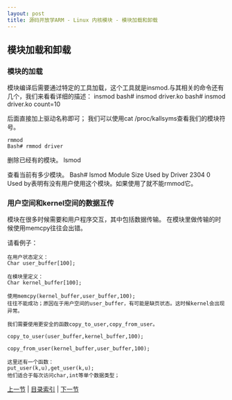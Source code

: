 ```yaml
---
layout: post
title: 源码开放学ARM - Linux 内核模块 - 模块加载和卸载
---
```


## 模块加载和卸载

### 模块的加载

模块编译后需要通过特定的工具加载，这个工具就是insmod.与其相关的命令还有几个，我们来看看详细的描述：
	insmod
	bash# insmod driver.ko
	bash# insmod driver.ko count=10

后面直接加上驱动名称即可；
	我们可以使用cat /proc/kallsyms查看我们的模块符号。
	
	rmmod
	Bash# rmmod driver

删除已经有的模块。
	lsmod

查看当前有多少模块。
	Bash# lsmod	
	Module                    Size  Used by
	Driver                     2304   0
	Used by表明有没有用户使用这个模块。如果使用了就不能rmmod它。

### 用户空间和kernel空间的数据互传

模块在很多时候需要和用户程序交互，其中包括数据传输。
在模块里做传输的时候使用memcpy往往会出错。

请看例子：

	在用户状态定义：
	Char user_buffer[100];

	在模块里定义：
	Char kernel_buffer[100];

	使用memcpy(kernel_buffer,user_buffer,100);
	往往不能成功；原因在于用户空间的user_buffer，有可能是缺页状态。这时候kernel会出现异常。

	我们需要使用更安全的函数copy_to_user,copy_from_user。

	copy_to_user(user_buffer,kernel_buffer,100);

	copy_from_user(kernel_buffer,user_buffer,100);

	这里还有一个函数：
	put_user(k,u),get_user(k,u);
	他们适合于每次访问char,int等单个数据类型；



[上一节](chp102-2.html)  |  [目录索引](../index.html)  |  [下一节](chp102-4.html)
